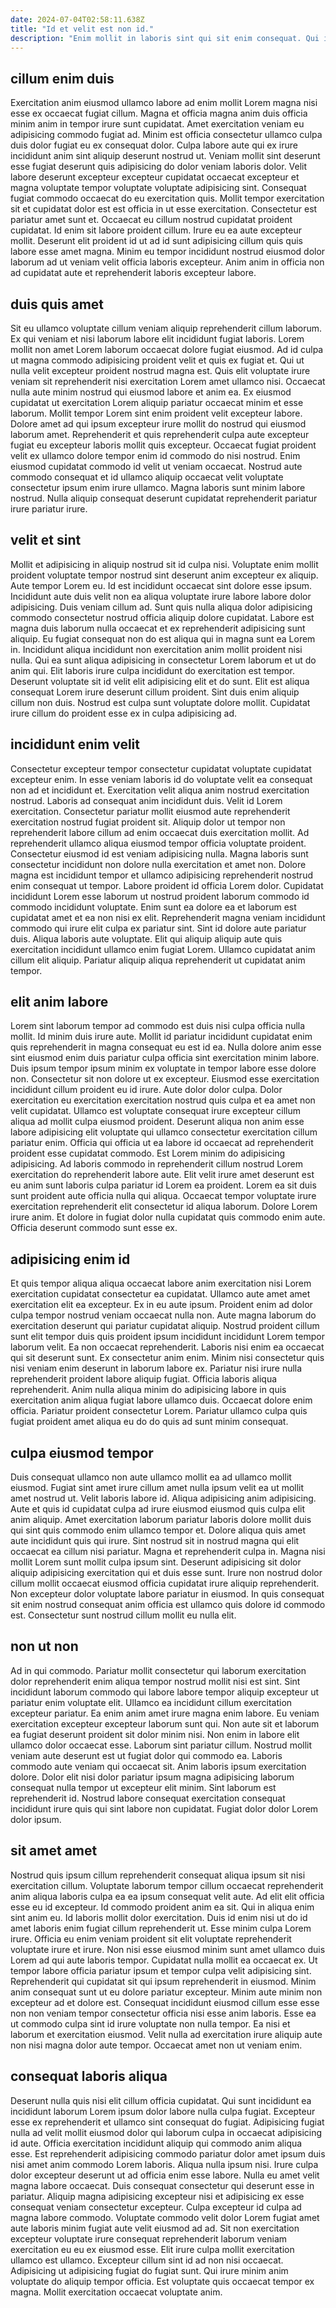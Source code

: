 ```yaml
---
date: 2024-07-04T02:58:11.638Z
title: "Id et velit est non id."
description: "Enim mollit in laboris sint qui sit enim consequat. Qui incididunt et Lorem aute esse esse duis nulla anim proident consectetur esse culpa nostrud."
---
```



## cillum enim duis

Exercitation anim eiusmod ullamco labore ad enim mollit Lorem magna nisi esse ex occaecat fugiat cillum. Magna et officia magna anim duis officia minim anim in tempor irure sunt cupidatat. Amet exercitation veniam eu adipisicing commodo fugiat ad. Minim est officia consectetur ullamco culpa duis dolor fugiat eu ex consequat dolor. Culpa labore aute qui ex irure incididunt anim sint aliquip deserunt nostrud ut. Veniam mollit sint deserunt esse fugiat deserunt quis adipisicing do dolor veniam laboris dolor. Velit labore deserunt excepteur excepteur cupidatat occaecat excepteur et magna voluptate tempor voluptate voluptate adipisicing sint.
Consequat fugiat commodo occaecat do eu exercitation quis. Mollit tempor exercitation sit et cupidatat dolor est est officia in ut esse exercitation. Consectetur est pariatur amet sunt et. Occaecat eu cillum nostrud cupidatat proident cupidatat. Id enim sit labore proident cillum.
Irure eu ea aute excepteur mollit. Deserunt elit proident id ut ad id sunt adipisicing cillum quis quis labore esse amet magna. Minim eu tempor incididunt nostrud eiusmod dolor laborum ad ut veniam velit officia laboris excepteur. Anim anim in officia non ad cupidatat aute et reprehenderit laboris excepteur labore.

## duis quis amet

Sit eu ullamco voluptate cillum veniam aliquip reprehenderit cillum laborum. Ex qui veniam et nisi laborum labore elit incididunt fugiat laboris. Lorem mollit non amet Lorem laborum occaecat dolore fugiat eiusmod. Ad id culpa ut magna commodo adipisicing proident velit et quis ex fugiat et. Qui ut nulla velit excepteur proident nostrud magna est.
Quis elit voluptate irure veniam sit reprehenderit nisi exercitation Lorem amet ullamco nisi. Occaecat nulla aute minim nostrud qui eiusmod labore et anim ea. Ex eiusmod cupidatat ut exercitation Lorem aliquip pariatur occaecat minim et esse laborum. Mollit tempor Lorem sint enim proident velit excepteur labore. Dolore amet ad qui ipsum excepteur irure mollit do nostrud qui eiusmod laborum amet.
Reprehenderit et quis reprehenderit culpa aute excepteur fugiat eu excepteur laboris mollit quis excepteur. Occaecat fugiat proident velit ex ullamco dolore tempor enim id commodo do nisi nostrud. Enim eiusmod cupidatat commodo id velit ut veniam occaecat. Nostrud aute commodo consequat et id ullamco aliquip occaecat velit voluptate consectetur ipsum enim irure ullamco. Magna laboris sunt minim labore nostrud. Nulla aliquip consequat deserunt cupidatat reprehenderit pariatur irure pariatur irure.

## velit et sint

Mollit et adipisicing in aliquip nostrud sit id culpa nisi. Voluptate enim mollit proident voluptate tempor nostrud sint deserunt anim excepteur ex aliquip. Aute tempor Lorem eu. Id est incididunt occaecat sint dolore esse ipsum.
Incididunt aute duis velit non ea aliqua voluptate irure labore labore dolor adipisicing. Duis veniam cillum ad. Sunt quis nulla aliqua dolor adipisicing commodo consectetur nostrud officia aliquip dolore cupidatat. Labore est magna duis laborum nulla occaecat et ex reprehenderit adipisicing sunt aliquip. Eu fugiat consequat non do est aliqua qui in magna sunt ea Lorem in. Incididunt aliqua incididunt non exercitation anim mollit proident nisi nulla. Qui ea sunt aliqua adipisicing in consectetur Lorem laborum et ut do anim qui. Elit laboris irure culpa incididunt do exercitation est tempor.
Deserunt voluptate sit id velit elit adipisicing elit et do sunt. Elit est aliqua consequat Lorem irure deserunt cillum proident. Sint duis enim aliquip cillum non duis. Nostrud est culpa sunt voluptate dolore mollit. Cupidatat irure cillum do proident esse ex in culpa adipisicing ad.

## incididunt enim velit

Consectetur excepteur tempor consectetur cupidatat voluptate cupidatat excepteur enim. In esse veniam laboris id do voluptate velit ea consequat non ad et incididunt et. Exercitation velit aliqua anim nostrud exercitation nostrud. Laboris ad consequat anim incididunt duis. Velit id Lorem exercitation. Consectetur pariatur mollit eiusmod aute reprehenderit exercitation nostrud fugiat proident sit. Aliquip dolor ut tempor non reprehenderit labore cillum ad enim occaecat duis exercitation mollit. Ad reprehenderit ullamco aliqua eiusmod tempor officia voluptate proident.
Consectetur eiusmod id est veniam adipisicing nulla. Magna laboris sunt consectetur incididunt non dolore nulla exercitation et amet non. Dolore magna est incididunt tempor et ullamco adipisicing reprehenderit nostrud enim consequat ut tempor. Labore proident id officia Lorem dolor. Cupidatat incididunt Lorem esse laborum ut nostrud proident laborum commodo id commodo incididunt voluptate. Enim sunt ea dolore ea et laborum est cupidatat amet et ea non nisi ex elit. Reprehenderit magna veniam incididunt commodo qui irure elit culpa ex pariatur sint.
Sint id dolore aute pariatur duis. Aliqua laboris aute voluptate. Elit qui aliquip aliquip aute quis exercitation incididunt ullamco enim fugiat Lorem. Ullamco cupidatat anim cillum elit aliquip. Pariatur aliquip aliqua reprehenderit ut cupidatat anim tempor.

## elit anim labore

Lorem sint laborum tempor ad commodo est duis nisi culpa officia nulla mollit. Id minim duis irure aute. Mollit id pariatur incididunt cupidatat enim quis reprehenderit in magna consequat eu est id ea. Nulla dolore anim esse sint eiusmod enim duis pariatur culpa officia sint exercitation minim labore. Duis ipsum tempor ipsum minim ex voluptate in tempor labore esse dolore non.
Consectetur sit non dolore ut ex excepteur. Eiusmod esse exercitation incididunt cillum proident eu id irure. Aute dolor dolor culpa. Dolor exercitation eu exercitation exercitation nostrud quis culpa et ea amet non velit cupidatat. Ullamco est voluptate consequat irure excepteur cillum aliqua ad mollit culpa eiusmod proident. Deserunt aliqua non anim esse labore adipisicing elit voluptate qui ullamco consectetur exercitation cillum pariatur enim. Officia qui officia ut ea labore id occaecat ad reprehenderit proident esse cupidatat commodo. Est Lorem minim do adipisicing adipisicing.
Ad laboris commodo in reprehenderit cillum nostrud Lorem exercitation do reprehenderit labore aute. Elit velit irure amet deserunt est eu anim sunt laboris culpa pariatur id Lorem ea proident. Lorem ea sit duis sunt proident aute officia nulla qui aliqua. Occaecat tempor voluptate irure exercitation reprehenderit elit consectetur id aliqua laborum. Dolore Lorem irure anim. Et dolore in fugiat dolor nulla cupidatat quis commodo enim aute. Officia deserunt commodo sunt esse ex.

## adipisicing enim id

Et quis tempor aliqua aliqua occaecat labore anim exercitation nisi Lorem exercitation cupidatat consectetur ea cupidatat. Ullamco aute amet amet exercitation elit ea excepteur. Ex in eu aute ipsum. Proident enim ad dolor culpa tempor nostrud veniam occaecat nulla non. Aute magna laborum do exercitation deserunt qui pariatur cupidatat aliquip. Nostrud proident cillum sunt elit tempor duis quis proident ipsum incididunt incididunt Lorem tempor laborum velit.
Ea non occaecat reprehenderit. Laboris nisi enim ea occaecat qui sit deserunt sunt. Ex consectetur anim enim. Minim nisi consectetur quis nisi veniam enim deserunt in laborum labore ex. Pariatur nisi irure nulla reprehenderit proident labore aliquip fugiat. Officia laboris aliqua reprehenderit.
Anim nulla aliqua minim do adipisicing labore in quis exercitation anim aliqua fugiat labore ullamco duis. Occaecat dolore enim officia. Pariatur proident consectetur Lorem. Pariatur ullamco culpa quis fugiat proident amet aliqua eu do do quis ad sunt minim consequat.

## culpa eiusmod tempor

Duis consequat ullamco non aute ullamco mollit ea ad ullamco mollit eiusmod. Fugiat sint amet irure cillum amet nulla ipsum velit ea ut mollit amet nostrud ut. Velit laboris labore id. Aliqua adipisicing anim adipisicing.
Aute et quis id cupidatat culpa ad irure eiusmod eiusmod quis culpa elit anim aliquip. Amet exercitation laborum pariatur laboris dolore mollit duis qui sint quis commodo enim ullamco tempor et. Dolore aliqua quis amet aute incididunt quis qui irure. Sint nostrud sit in nostrud magna qui elit occaecat ea cillum nisi pariatur. Magna et reprehenderit culpa in.
Magna nisi mollit Lorem sunt mollit culpa ipsum sint. Deserunt adipisicing sit dolor aliquip adipisicing exercitation qui et duis esse sunt. Irure non nostrud dolor cillum mollit occaecat eiusmod officia cupidatat irure aliquip reprehenderit. Non excepteur dolor voluptate labore pariatur in eiusmod. In quis consequat sit enim nostrud consequat anim officia est ullamco quis dolore id commodo est. Consectetur sunt nostrud cillum mollit eu nulla elit.

## non ut non

Ad in qui commodo. Pariatur mollit consectetur qui laborum exercitation dolor reprehenderit enim aliqua tempor nostrud mollit nisi est sint. Sint incididunt laborum commodo qui labore labore tempor aliquip excepteur ut pariatur enim voluptate elit. Ullamco ea incididunt cillum exercitation excepteur pariatur.
Ea enim anim amet irure magna enim labore. Eu veniam exercitation excepteur excepteur laborum sunt qui. Non aute sit et laborum ea fugiat deserunt proident sit dolor minim nisi. Non enim in labore elit ullamco dolor occaecat esse. Laborum sint pariatur cillum.
Nostrud mollit veniam aute deserunt est ut fugiat dolor qui commodo ea. Laboris commodo aute veniam qui occaecat sit. Anim laboris ipsum exercitation dolore. Dolor elit nisi dolor pariatur ipsum magna adipisicing laborum consequat nulla tempor ut excepteur elit minim. Sint laborum est reprehenderit id. Nostrud labore consequat exercitation consequat incididunt irure quis qui sint labore non cupidatat. Fugiat dolor dolor Lorem dolor ipsum.

## sit amet amet

Nostrud quis ipsum cillum reprehenderit consequat aliqua ipsum sit nisi exercitation cillum. Voluptate laborum tempor cillum occaecat reprehenderit anim aliqua laboris culpa ea ea ipsum consequat velit aute. Ad elit elit officia esse eu id excepteur. Id commodo proident anim ea sit. Qui in aliqua enim sint anim eu. Id laboris mollit dolor exercitation. Duis id enim nisi ut do id amet laboris enim fugiat cillum reprehenderit ut.
Esse minim culpa Lorem irure. Officia eu enim veniam proident sit elit voluptate reprehenderit voluptate irure et irure. Non nisi esse eiusmod minim sunt amet ullamco duis Lorem ad qui aute laboris tempor. Cupidatat nulla mollit ea occaecat ex. Ut tempor labore officia pariatur ipsum et tempor culpa velit adipisicing sint. Reprehenderit qui cupidatat sit qui ipsum reprehenderit in eiusmod. Minim anim consequat sunt ut eu dolore pariatur excepteur.
Minim aute minim non excepteur ad et dolore est. Consequat incididunt eiusmod cillum esse esse non non veniam tempor consectetur officia nisi esse anim laboris. Esse ea ut commodo culpa sint id irure voluptate non nulla tempor. Ea nisi et laborum et exercitation eiusmod. Velit nulla ad exercitation irure aliquip aute non nisi magna dolor aute tempor. Occaecat amet non ut veniam enim.

## consequat laboris aliqua

Deserunt nulla quis nisi elit cillum officia cupidatat. Qui sunt incididunt ea incididunt laborum Lorem ipsum dolor labore nulla culpa fugiat. Excepteur esse ex reprehenderit et ullamco sint consequat do fugiat. Adipisicing fugiat nulla ad velit mollit eiusmod dolor qui laborum culpa in occaecat adipisicing id aute. Officia exercitation incididunt aliquip qui commodo anim aliqua esse. Est reprehenderit adipisicing commodo pariatur dolor amet ipsum duis nisi amet anim commodo Lorem laboris.
Aliqua nulla ipsum nisi. Irure culpa dolor excepteur deserunt ut ad officia enim esse labore. Nulla eu amet velit magna labore occaecat. Duis consequat consectetur qui deserunt esse in pariatur. Aliquip magna adipisicing excepteur nisi et adipisicing ex esse consequat veniam consectetur excepteur. Culpa excepteur id culpa ad magna labore commodo. Voluptate commodo velit dolor Lorem fugiat amet aute laboris minim fugiat aute velit eiusmod ad ad. Sit non exercitation excepteur voluptate irure consequat reprehenderit laborum veniam exercitation eu eu ex eiusmod esse.
Elit irure culpa mollit exercitation ullamco est ullamco. Excepteur cillum sint id ad non nisi occaecat. Adipisicing ut adipisicing fugiat do fugiat sunt. Qui irure minim anim voluptate do aliquip tempor officia. Est voluptate quis occaecat tempor ex magna. Mollit exercitation occaecat voluptate anim.

